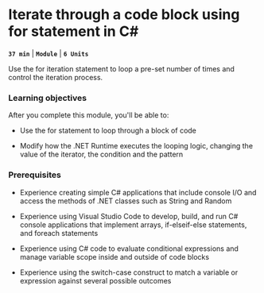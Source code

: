 # Iterate through a code block using for statement in C#

**`37 min`** | **`Module`** | **`6 Units`**

Use the for iteration statement to loop a pre-set number of times and control the iteration process.

### Learning objectives

After you complete this module, you'll be able to:


- Use the for statement to loop through a block of code

- Modify how the .NET Runtime executes the looping logic, changing the value of the iterator, the condition and the pattern


### Prerequisites


- Experience creating simple C# applications that include console I/O and access the methods of .NET classes such as String and Random

- Experience using Visual Studio Code to develop, build, and run C# console applications that implement arrays, if-elseif-else statements, and foreach statements

- Experience using C# code to evaluate conditional expressions and manage variable scope inside and outside of code blocks

- Experience using the switch-case construct to match a variable or expression against several possible outcomes

